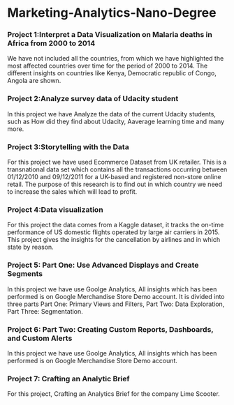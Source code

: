 # Marketing-Analytics-Nano-Degree

### Project 1:Interpret a Data Visualization on Malaria deaths in Africa from 2000 to 2014
We have not included all the countries, from which we have highlighted the most affected countries
over time for the period of 2000 to 2014. The different insights on countries like Kenya, Democratic
republic of Congo, Angola are shown.

### Project 2:Analyze survey data of Udacity student
In this project we have Analyze the data of the current Udacity students, such as How did they find 
about Udacity, Aaverage learning time and many more.

### Project 3:Storytelling with the Data
For this project we have used Ecommerce Dataset from UK retailer. This is a transnational data set 
which contains all the transactions occurring between 01/12/2010 and 09/12/2011 for a UK-based and 
registered non-store online retail. The purpose of this research is to find out in which country
we need to increase the sales which will lead to profit.

### Project 4:Data visualization 
For this project the data comes from a Kaggle dataset, it tracks the on-time performance of US domestic
flights operated by large air carriers in 2015. This project gives the insights for the cancellation by 
airlines and in which state by reason. 

### Project 5: Part One: Use Advanced Displays and Create Segments
In this project we have use Goolge Analytics, All insights which has been performed is on Google 
Merchandise Store Demo account. It is divided into three parts Part One: Primary Views and Filters,
Part Two: Data Exploration, Part Three: Segmentation.

### Project 6: Part Two: Creating Custom Reports, Dashboards, and Custom Alerts
In this project we have use Goolge Analytics, All insights which has been performed is on Google 
Merchandise Store Demo account.

### Project 7: Crafting an Analytic Brief
For this project, Crafting an Analytics Brief for the company Lime Scooter. 

